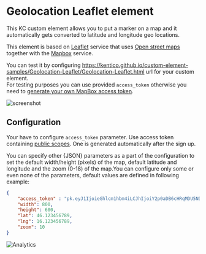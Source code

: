 # Geolocation Leaflet element

This KC custom element allows you to put a marker on a map and it automatically gets converted to latitude and longitude geo locations.

This element is based on [Leaflet](https://leafletjs.com) service that uses [Open street maps](https://www.openstreetmap.org) together with the [Mapbox](https://www.mapbox.com/) service.

You can test it by configuring https://kentico.github.io/custom-element-samples/Geolocation-Leaflet/Geolocation-Leaflet.html url for your custom element.\
For testing purposes you can use provided `access_token` otherwise you need to [generate your own MapBox access token](https://docs.mapbox.com/help/how-mapbox-works/access-tokens/).

![screenshot](https://amend.cz/geolocation/geolocation2.png)

## Configuration

Your have to configure `access_token` parameter. Use access token containing [public scopes](https://docs.mapbox.com/help/how-mapbox-works/access-tokens/#access-token-scopes). One is generated automatically after the sign up.

You can specify other {JSON} parameters as a part of the configuration to set the default width/height (pixels) of the map, default latitude and longitude and the zoom (0-18) of the map.You can configure only some or even none of the parameters, default values are defined in following example:

```json
{
    "access_token" : "pk.eyJ1IjoieGhlcm1hbm4iLCJhIjoiY2p0aDB6cHRqMDU5NDRhcDV4YTlmbjh3MiJ9.RS9DeqsnIhaK46H4fQaxVg",
    "width": 800,
    "height": 600,
    "lat": 46.123456789,
    "lng": 16.123456789,
    "zoom": 10
}
```
![Analytics](https://kentico-ga-beacon.azurewebsites.net/api/UA-69014260-4/Kentico/custom-elements-samples/Geolocation-Leaflet?pixel)
